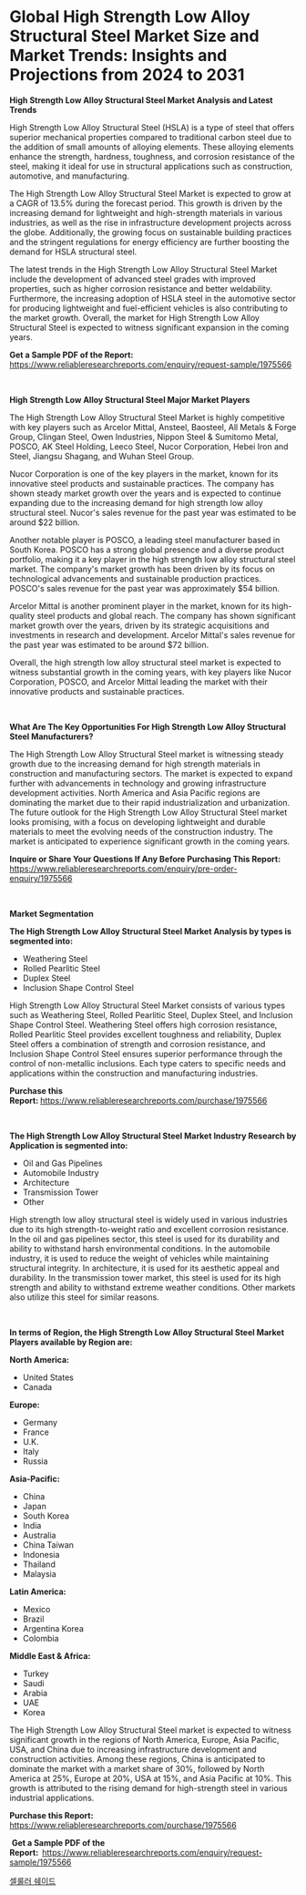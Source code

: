 <p><h1>Global High Strength Low Alloy Structural Steel Market Size and Market Trends: Insights and Projections from 2024 to 2031</h1></p><p><strong>High Strength Low Alloy Structural Steel Market Analysis and Latest Trends</strong></p>
<p><p>High Strength Low Alloy Structural Steel (HSLA) is a type of steel that offers superior mechanical properties compared to traditional carbon steel due to the addition of small amounts of alloying elements. These alloying elements enhance the strength, hardness, toughness, and corrosion resistance of the steel, making it ideal for use in structural applications such as construction, automotive, and manufacturing.</p><p>The High Strength Low Alloy Structural Steel Market is expected to grow at a CAGR of 13.5% during the forecast period. This growth is driven by the increasing demand for lightweight and high-strength materials in various industries, as well as the rise in infrastructure development projects across the globe. Additionally, the growing focus on sustainable building practices and the stringent regulations for energy efficiency are further boosting the demand for HSLA structural steel.</p><p>The latest trends in the High Strength Low Alloy Structural Steel Market include the development of advanced steel grades with improved properties, such as higher corrosion resistance and better weldability. Furthermore, the increasing adoption of HSLA steel in the automotive sector for producing lightweight and fuel-efficient vehicles is also contributing to the market growth. Overall, the market for High Strength Low Alloy Structural Steel is expected to witness significant expansion in the coming years.</p></p>
<p><strong>Get a Sample PDF of the Report:&nbsp;</strong> <a href="https://www.reliableresearchreports.com/enquiry/request-sample/1975566">https://www.reliableresearchreports.com/enquiry/request-sample/1975566</a></p>
<p>&nbsp;</p>
<p><strong>High Strength Low Alloy Structural Steel Major Market Players</strong></p>
<p><p>The High Strength Low Alloy Structural Steel Market is highly competitive with key players such as Arcelor Mittal, Ansteel, Baosteel, All Metals & Forge Group, Clingan Steel, Owen Industries, Nippon Steel & Sumitomo Metal, POSCO, AK Steel Holding, Leeco Steel, Nucor Corporation, Hebei Iron and Steel, Jiangsu Shagang, and Wuhan Steel Group.</p><p>Nucor Corporation is one of the key players in the market, known for its innovative steel products and sustainable practices. The company has shown steady market growth over the years and is expected to continue expanding due to the increasing demand for high strength low alloy structural steel. Nucor's sales revenue for the past year was estimated to be around $22 billion.</p><p>Another notable player is POSCO, a leading steel manufacturer based in South Korea. POSCO has a strong global presence and a diverse product portfolio, making it a key player in the high strength low alloy structural steel market. The company's market growth has been driven by its focus on technological advancements and sustainable production practices. POSCO's sales revenue for the past year was approximately $54 billion.</p><p>Arcelor Mittal is another prominent player in the market, known for its high-quality steel products and global reach. The company has shown significant market growth over the years, driven by its strategic acquisitions and investments in research and development. Arcelor Mittal's sales revenue for the past year was estimated to be around $72 billion.</p><p>Overall, the high strength low alloy structural steel market is expected to witness substantial growth in the coming years, with key players like Nucor Corporation, POSCO, and Arcelor Mittal leading the market with their innovative products and sustainable practices.</p></p>
<p>&nbsp;</p>
<p><strong>What Are The Key Opportunities For High Strength Low Alloy Structural Steel Manufacturers?</strong></p>
<p><p>The High Strength Low Alloy Structural Steel market is witnessing steady growth due to the increasing demand for high strength materials in construction and manufacturing sectors. The market is expected to expand further with advancements in technology and growing infrastructure development activities. North America and Asia Pacific regions are dominating the market due to their rapid industrialization and urbanization. The future outlook for the High Strength Low Alloy Structural Steel market looks promising, with a focus on developing lightweight and durable materials to meet the evolving needs of the construction industry. The market is anticipated to experience significant growth in the coming years.</p></p>
<p><strong>Inquire or Share Your Questions If Any Before Purchasing This Report:</strong> <a href="https://www.reliableresearchreports.com/enquiry/pre-order-enquiry/1975566">https://www.reliableresearchreports.com/enquiry/pre-order-enquiry/1975566</a></p>
<p>&nbsp;</p>
<p><strong>Market Segmentation</strong></p>
<p><strong>The High Strength Low Alloy Structural Steel Market Analysis by types is segmented into:</strong></p>
<p><ul><li>Weathering Steel</li><li>Rolled Pearlitic Steel</li><li>Duplex Steel</li><li>Inclusion Shape Control Steel</li></ul></p>
<p><p>High Strength Low Alloy Structural Steel Market consists of various types such as Weathering Steel, Rolled Pearlitic Steel, Duplex Steel, and Inclusion Shape Control Steel. Weathering Steel offers high corrosion resistance, Rolled Pearlitic Steel provides excellent toughness and reliability, Duplex Steel offers a combination of strength and corrosion resistance, and Inclusion Shape Control Steel ensures superior performance through the control of non-metallic inclusions. Each type caters to specific needs and applications within the construction and manufacturing industries.</p></p>
<p><strong>Purchase this Report:&nbsp;</strong><a href="https://www.reliableresearchreports.com/purchase/1975566">https://www.reliableresearchreports.com/purchase/1975566</a></p>
<p>&nbsp;</p>
<p><strong>The High Strength Low Alloy Structural Steel Market Industry Research by Application is segmented into:</strong></p>
<p><ul><li>Oil and Gas Pipelines</li><li>Automobile Industry</li><li>Architecture</li><li>Transmission Tower</li><li>Other</li></ul></p>
<p><p>High strength low alloy structural steel is widely used in various industries due to its high strength-to-weight ratio and excellent corrosion resistance. In the oil and gas pipelines sector, this steel is used for its durability and ability to withstand harsh environmental conditions. In the automobile industry, it is used to reduce the weight of vehicles while maintaining structural integrity. In architecture, it is used for its aesthetic appeal and durability. In the transmission tower market, this steel is used for its high strength and ability to withstand extreme weather conditions. Other markets also utilize this steel for similar reasons.</p></p>
<p>&nbsp;</p>
<p><strong>In terms of Region, the High Strength Low Alloy Structural Steel Market Players available by Region are:</strong></p>
<p>
    <p> <strong> North America: </strong>
        <ul>
            <li>United States</li>
            <li>Canada</li>
        </ul>
        </p> 
    <p> <strong> Europe: </strong>
        <ul>
            <li>Germany</li>
            <li>France</li>
            <li>U.K.</li>
            <li>Italy</li>
            <li>Russia</li>
        </ul>
        </p> 
    <p> <strong> Asia-Pacific: </strong>
        <ul>
            <li>China</li>
            <li>Japan</li>
            <li>South Korea</li>
            <li>India</li>
            <li>Australia</li>
            <li>China Taiwan</li>
            <li>Indonesia</li>
            <li>Thailand</li>
            <li>Malaysia</li>
        </ul>
        </p> 
    <p> <strong> Latin America: </strong>
        <ul>
            <li>Mexico</li>
            <li>Brazil</li>
            <li>Argentina Korea</li>
            <li>Colombia</li>
        </ul>
        </p> 
    <p> <strong> Middle East & Africa: </strong>
        <ul>
            <li>Turkey</li>
            <li>Saudi</li>
            <li>Arabia</li>
            <li>UAE</li>
            <li>Korea</li>
        </ul>
    </p>
    </p>
<p><p>The High Strength Low Alloy Structural Steel market is expected to witness significant growth in the regions of North America, Europe, Asia Pacific, USA, and China due to increasing infrastructure development and construction activities. Among these regions, China is anticipated to dominate the market with a market share of 30%, followed by North America at 25%, Europe at 20%, USA at 15%, and Asia Pacific at 10%. This growth is attributed to the rising demand for high-strength steel in various industrial applications.</p></p>
<p><strong>Purchase this Report: </strong><a href="https://www.reliableresearchreports.com/purchase/1975566">https://www.reliableresearchreports.com/purchase/1975566</a></p>
<p>&nbsp;<strong>Get a Sample PDF of the Report:&nbsp;&nbsp;</strong><a href="https://www.reliableresearchreports.com/enquiry/request-sample/1975566">https://www.reliableresearchreports.com/enquiry/request-sample/1975566</a></p>
<p><strong></strong></p>
<p><p><a href="https://medium.com/@waynegibson1959/%EC%85%80%EB%A3%B0%EB%9F%AC-%EC%89%90%EC%9D%B4%EB%93%9C-%EC%8B%9C%EC%9E%A5-%EC%A7%80%ED%91%9C-%ED%95%B4%EB%8F%85-%EC%8B%9C%EC%9E%A5-%EC%A0%90%EC%9C%A0%EC%9C%A8-%ED%8A%B8%EB%A0%8C%EB%93%9C-%EB%B0%8F-%EC%84%B1%EC%9E%A5-%ED%8C%A8%ED%84%B4-d3dc34932445">셀룰러 쉐이드</a></p></p>